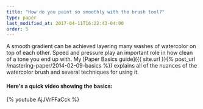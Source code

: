 ```yaml
---
title: "How do you paint so smoothly with the brush tool?"
type: paper
last_modified_at: 2017-04-11T16:22:43-04:00
order: 5
---
```


A smooth gradient can be achieved layering many washes of watercolor on top of each other. Speed and pressure play an important role in how clean of a tone you end up with. My [Paper Basics guide]({{ site.url }}{% post_url /mastering-paper/2014-02-09-basics %}) explains all of the nuances of the watercolor brush and several techniques for using it.

#### Here's a quick video showing the basics:

{% youtube AjJVrFFaCck %}
